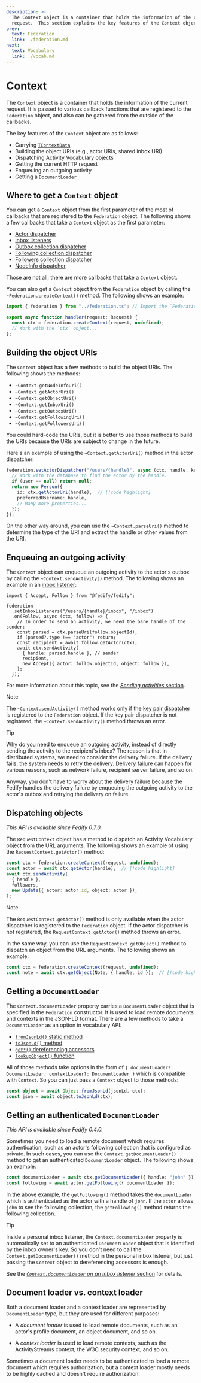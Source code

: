 ```yaml
---
description: >-
  The Context object is a container that holds the information of the current
  request.  This section explains the key features of the Context object.
prev:
  text: Federation
  link: ./federation.md
next:
  text: Vocabulary
  link: ./vocab.md
---
```


Context
=======

The `Context` object is a container that holds the information of the current
request.  It is passed to various callback functions that are registered to
the `Federation` object, and also can be gathered from the outside of the
callbacks.

The key features of the `Context` object are as follows:

 -  Carrying [`TContextData`](./federation.md#tcontextdata)
 -  Building the object URIs (e.g., actor URIs, shared inbox URI)
 -  Dispatching Activity Vocabulary objects
 -  Getting the current HTTP request
 -  Enqueuing an outgoing activity
 -  Getting a `DocumentLoader`


Where to get a `Context` object
-------------------------------

You can get a `Context` object from the first parameter of the most of callbacks
that are registered to the `Federation` object.  The following shows a few
callbacks that take a `Context` object as the first parameter:

 -  [Actor dispatcher](./actor.md)
 -  [Inbox listeners](./inbox.md)
 -  [Outbox collection dispatcher](./collections.md#outbox)
 -  [Following collection dispatcher](./collections.md#following)
 -  [Followers collection dispatcher](./collections.md#followers)
 -  [NodeInfo dispatcher](./nodeinfo.md)

Those are not all; there are more callbacks that take a `Context` object.

You can also get a `Context` object from the `Federation` object by calling the
`~Federation.createContext()` method.  The following shows an example:

~~~~ typescript
import { federation } from "../federation.ts"; // Import the `Federation` object

export async function handler(request: Request) {
  const ctx = federation.createContext(request, undefined);
  // Work with the `ctx` object...
};
~~~~


Building the object URIs
------------------------

The `Context` object has a few methods to build the object URIs.  The following
shows the methods:

 -  `~Context.getNodeInfoUri()`
 -  `~Context.getActorUri()`
 -  `~Context.getObjectUri()`
 -  `~Context.getInboxUri()`
 -  `~Context.getOutboxUri()`
 -  `~Context.getFollowingUri()`
 -  `~Context.getFollowersUri()`

You could hard-code the URIs, but it is better to use those methods to build
the URIs because the URIs are subject to change in the future.

Here's an example of using the `~Context.getActorUri()` method in the actor
dispatcher:

~~~~ typescript
federation.setActorDispatcher("/users/{handle}", async (ctx, handle, key) => {
  // Work with the database to find the actor by the handle.
  if (user == null) return null;
  return new Person({
    id: ctx.getActorUri(handle),  // [!code highlight]
    preferredUsername: handle,
    // Many more properties...
  });
});
~~~~

On the other way around, you can use the `~Context.parseUri()` method to
determine the type of the URI and extract the handle or other values from
the URI. 


Enqueuing an outgoing activity
------------------------------

The `Context` object can enqueue an outgoing activity to the actor's outbox
by calling the `~Context.sendActivity()` method.  The following shows an
example in an [inbox listener](./inbox.md):

~~~~ typescript{10-14}
import { Accept, Follow } from "@fedify/fedify";

federation
  .setInboxListeners("/users/{handle}/inbox", "/inbox")
  .on(Follow, async (ctx, follow) => {
    // In order to send an activity, we need the bare handle of the sender:
    const parsed = ctx.parseUri(follow.objectId);
    if (parsed?.type !== "actor") return;
    const recipient = await follow.getActor(ctx);
    await ctx.sendActivity(
      { handle: parsed.handle }, // sender
      recipient,
      new Accept({ actor: follow.objectId, object: follow }),
    );
  });
~~~~

For more information about this topic, see the [*Sending activities*
section](./send.md).

> [!NOTE]
> The `~Context.sendActivity()` method works only if the [key pair dispatcher]
> is registered to the `Federation` object.  If the key pair dispatcher is not
> registered, the `~Context.sendActivity()` method throws an error.

> [!TIP]
> Why do you need to enqueue an outgoing activity, instead of directly sending
> the activity to the recipient's inbox?  The reason is that in distributed
> systems, we need to consider the delivery failure.  If the delivery fails,
> the system needs to retry the delivery.  Delivery failure can happen for
> various reasons, such as network failure, recipient server failure, and so on.
>
> Anyway, you don't have to worry about the delivery failure because the
> Fedify handles the delivery failure by enqueuing the outgoing
> activity to the actor's outbox and retrying the delivery on failure.

[key pair dispatcher]: ./actor.md#public-key-of-an-actor


Dispatching objects
-------------------

*This API is available since Fedify 0.7.0.*

The `RequestContext` object has a method to dispatch an Activity Vocabulary
object from the URL arguments.  The following shows an example of using
the `RequestContext.getActor()` method:

~~~~ typescript
const ctx = federation.createContext(request, undefined);
const actor = await ctx.getActor(handle);  // [!code highlight]
await ctx.sendActivity(
  { handle },
  followers,
  new Update({ actor: actor.id, object: actor }),
);
~~~~

> [!NOTE]
> The `RequestContext.getActor()` method is only available when the actor
> dispatcher is registered to the `Federation` object.  If the actor dispatcher
> is not registered, the `RequestContext.getActor()` method throws an error.

In the same way, you can use the `RequestContext.getObject()` method to dispatch
an object from the URL arguments.  The following shows an example:

~~~~ typescript
const ctx = federation.createContext(request, undefined);
const note = await ctx.getObject(Note, { handle, id });  // [!code highlight]
~~~~


Getting a `DocumentLoader`
--------------------------

The `Context.documentLoader` property carries a `DocumentLoader` object that
is specified in the `Federation` constructor.  It is used to load remote
documents and contexts in the JSON-LD format.  There are a few methods to take
a `DocumentLoader` as an option in vocabulary API:

 -  [`fromJsonLd()` static method](./vocab.md#json-ld)
 -  [`toJsonLd()` method](./vocab.md#json-ld)
 -  [`get*()` dereferencing accessors](./vocab.md#object-ids-and-remote-objects)
 -  [`lookupObject()` function](./vocab.md#looking-up-remote-objects)

All of those methods take options in the form of
`{ documentLoader?: DocumentLoader, contextLoader?: DocumentLoader }` which is
compatible with `Context`.  So you can just pass a `Context` object to those
methods:

~~~~ typescript
const object = await Object.fromJsonLd(jsonLd, ctx);
const json = await object.toJsonLd(ctx);
~~~~


Getting an authenticated `DocumentLoader`
-----------------------------------------

*This API is available since Fedify 0.4.0.*

Sometimes you need to load a remote document which requires authentication,
such as an actor's following collection that is configured as private.
In such cases, you can use the `Context.getDocumentLoader()` method to get
an authenticated `DocumentLoader` object.  The following shows an example:

~~~~ typescript
const documentLoader = await ctx.getDocumentLoader({ handle: "john" });
const following = await actor.getFollowing({ documentLoader });
~~~~

In the above example, the `getFollowing()` method takes the `documentLoader`
which is authenticated as the actor with a handle of `john`.
If the `actor` allows `john` to see the following collection,
the `getFollowing()` method returns the following collection.

> [!TIP]
> Inside a personal inbox listener, the `Context.documentLoader` property is
> automatically set to an authenticated `DocumentLoader` object that is
> identified by the inbox owner's key.  So you don't need to call the
> `Context.getDocumentLoader()` method in the personal inbox listener,
> but just passing the `Context` object to dereferencing accessors is enough.
>
> See the [*`Context.documentLoader` on an inbox listener*
> section](./inbox.md#context.documentloader-on-an-inbox-listener) for details.


Document loader vs. context loader
----------------------------------

Both a document loader and a context loader are represented by `DocumentLoader`
type, but they are used for different purposes:

 -  A <dfn>document loader</dfn> is used to load remote documents,
    such as an actor's profile document, an object document, and so on.

 -  A <dfn>context loader</dfn> is used to load remote contexts,
    such as the ActivityStreams context, the W3C security context, and so on.

Sometimes a document loader needs to be authenticated to load a remote document
which requires authorization, but a context loader mostly needs to be highly
cached and doesn't require authorization.
